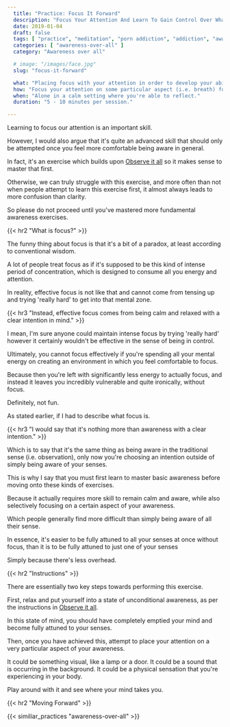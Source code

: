 ```yaml
---
  title: "Practice: Focus It Forward"
  description: "Focus Your Attention And Learn To Gain Control Over What Our Minds Pay Attention To. It Is An Ability Anyone Can Develop Through Practice."
  date: 2019-01-04
  draft: false
  tags: [ "practice", "meditation", "porn addiction", "addiction", "awareness", "awareness exercises", "perspective", "nofap", "neverfap", "neverfap deluxe" ]
  categories: [ "awareness-over-all" ]
  category: "Awareness over all"

  # image: "/images/face.jpg"
  slug: "focus-it-forward"

  what: "Placing focus with your attention in order to develop your ability to focus."
  how: "Focus your attention on some particular aspect (i.e. breath) for the entire duration of the exercise."
  when: "Alone in a calm setting where you're able to reflect."
  duration: "5 - 10 minutes per session."

---
```


<!-- VERY HAPPY WITH THIS -->

<!-- {{< hr2 "Context" >}} -->

Learning to focus our attention is an important skill.

However, I would also argue that it's quite an advanced skill that should only be attempted once you feel more comfortable being aware in general.

In fact, it's an exercise which builds upon <a class="link" href="/practices/observe-it-all">Observe it all</a> so it makes sense to master that first.

Otherwise, we can truly struggle with this exercise, and more often than not when people attempt to learn this exercise first, it almost always leads to more confusion than clarity.

So please do not proceed until you've mastered more fundamental awareness exercises. 

{{< hr2 "What is focus?" >}}

The funny thing about focus is that it's a bit of a paradox, at least according to conventional wisdom.

A lot of people treat focus as if it's supposed to be this kind of intense period of concentration, which is designed to consume all you energy and attention.

In reality, effective focus is not like that and cannot come from tensing up and trying 'really hard' to get into that mental zone.


{{< hr3 "Instead, effective focus comes from being calm and relaxed with a clear intention in mind." >}}


I mean, I'm sure anyone could maintain intense focus by trying 'really hard' however it certainly wouldn't be effective in the sense of being in control.

Ultimately, you cannot focus effectively if you're spending all your mental energy on creating an environment in which you feel comfortable to focus.

Because then you're left with significantly less energy to actually focus, and instead it leaves you incredibly vulnerable and quite ironically, without focus.

Definitely, not fun.

As stated earlier, if I had to describe what focus is.


{{< hr3 "I would say that it's nothing more than awareness with a clear intention." >}} 


Which is to say that it's the same thing as being aware in the traditional sense (i.e. observation), only now you're choosing an intention outside of simply being aware of your senses.

This is why I say that you must first learn to master basic awareness before moving onto these kinds of exercises. 

Because it actually requires more skill to remain calm and aware, while also selectively focusing on a certain aspect of your awareness.

Which people generally find more difficult than simply being aware of all their sense.

In essence, it's easier to be fully attuned to all your senses at once without focus, than it is to be fully attuned to just one of your senses

Simply because there's less overhead.


{{< hr2 "Instructions" >}}


There are essentially two key steps towards performing this exercise.

First, relax and put yourself into a state of unconditional awareness, as per the instructions in <a class="link" href="/practices/observe-it-all">Observe it all</a>.

In this state of mind, you should have completely emptied your mind and become fully attuned to your senses.

Then, once you have achieved this, attempt to place your attention on a very particular aspect of your awareness. 

It could be something visual, like a lamp or a door. It could be a sound that is occurring in the background. It could be a physical sensation that you're experiencing in your body. 

Play around with it and see where your mind takes you.


{{< hr2 "Moving Forward" >}}

{{< similiar_practices "awareness-over-all" >}}


<!-- 
{{< hr2 "Additional Resources" >}}  -->

<!-- maybe link to other  -->

